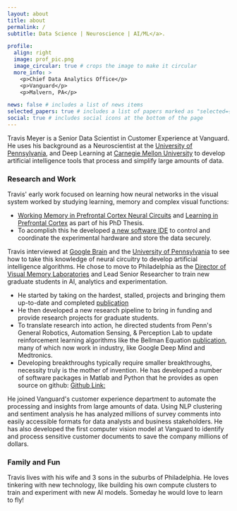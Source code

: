 ```yaml
---
layout: about
title: about
permalink: /
subtitle: Data Science | Neuroscience | AI/ML</a>.

profile:
  align: right
  image: prof_pic.png
  image_circular: true # crops the image to make it circular
  more_info: >
    <p>Chief Data Analytics Office</p>
    <p>Vanguard</p>
    <p>Malvern, PA</p>

news: false # includes a list of news items
selected_papers: true # includes a list of papers marked as "selected={true}"
social: true # includes social icons at the bottom of the page
---
```


Travis Meyer is a Senior Data Scientist in Customer Experience at Vanguard. He uses his background as a Neuroscientist at the [University of Pennsylvania](https://www.med.upenn.edu/neuroscience/), and Deep Learning at [Carnegie Mellon University](https://www.cmu.edu/) to develop artificial intelligence tools that process and simplify large amounts of data.

### Research and Work

Travis' early work focused on learning how neural networks in the visual system worked by studying learning, memory and complex visual functions:

- [Working Memory in Prefrontal Cortex Neural Circuits](https://www.researchgate.net/publication/330276192_Visual_novelty_curiosity_and_intrinsic_reward_in_machine_learning_and_the_brain) and [Learning in Prefrontal Cortex](https://www.researchgate.net/publication/330276192_Visual_novelty_curiosity_and_intrinsic_reward_in_machine_learning_and_the_brain) as part of his PhD Thesis.
- To acomplish this he developed [a new software IDE](https://www.researchgate.net/publication/330276192_Visual_novelty_curiosity_and_intrinsic_reward_in_machine_learning_and_the_brain) to control and coordinate the experimental hardware and store the data securely.

Travis interviewed at [Google Brain](https://research.google.com/teams/brain/?hl=EN) and the [University of Pennsylvania](https://www.med.upenn.edu/neuroscience/) to see how to take this knowledge of neural circuitry to develop artificial intelligence algorithms. He chose to move to Philadelphia as the [Director of Visual Memory Laboratories](https://psychology.sas.upenn.edu/people/travis-meyer-0) and Lead Senior Researcher to train new graduate students in AI, analytics and experimentation.

- He started by taking on the hardest, stalled, projects and bringing them up-to-date and completed [publication](https://www.researchgate.net/publication/345695203_Single-exposure_visual_memory_judgments_are_reflected_in_IT_cortex?_tp=eyJjb250ZXh0Ijp7ImZpcnN0UGFnZSI6ImxvZ2luIiwicGFnZSI6InByb2ZpbGUifX0)
- He then developed a new research pipeline to bring in funding and provide research projects for graduate students.
- To translate research into action, he directed students from Penn's General Robotics, Automation Sensing, & Perception Lab to update reinforcement learning algorithms like the Bellman Equation [publication](https://www.researchgate.net/publication/330276192_Visual_novelty_curiosity_and_intrinsic_reward_in_machine_learning_and_the_brain), many of which now work in industry, like Google Deep Mind and Medtronics.
- Developing breakthroughs typically require smaller breakthroughs, necessity truly is the mother of invention. He has developed a number of software packages in Matlab and Python that he provides as open source on github: [Github Link:](https://github.com/meyert11)

He joined Vanguard's customer experience department to automate the processing and insights from large amounts of data. Using NLP clustering and sentiment analysis he has analyzed millions of survey comments into easily accessible formats for data analysts and business stakeholders. He has also developed the first computer vision model at Vanguard to identify and process sensitive customer documents to save the company millions of dollars.

### Family and Fun

Travis lives with his wife and 3 sons in the suburbs of Philadelphia. He loves tinkering with new technology, like building his own compute clusters to train and experiment with new AI models. Someday he would love to learn to fly!